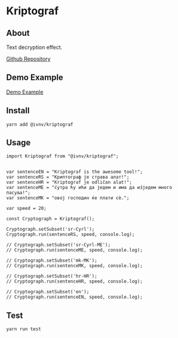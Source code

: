 # Kriptograf

## About

Text decryption effect.

[Github Repository](https://github.com/ivulovic/kriptograf)

## Demo Example

[Demo Example](https://ivn.rs/craft/cryptograph)

## Install

```
yarn add @ivnv/kriptograf
```

## Usage

```
import Kriptograf from "@ivnv/kriptograf";


var sentenceEN = "Kriptograf is the awesome tool!";
var sentenceRS = "Криптограф је страва алат!";
var sentenceHR = "Kriptograf je odličan alat!";
var sentenceME = "с́утра ћу ићи да једем и има да из́једем много пасуља!";
var sentenceMK = "oвој господин ќе плати сè.";

var speed = 20;

const Cryptograph = Kriptograf();

Cryptograph.setSubset('sr-Cyrl');
Cryptograph.run(sentenceRS, speed, console.log);

// Cryptograph.setSubset('sr-Cyrl-ME');
// Cryptograph.run(sentenceME, speed, console.log);

// Cryptograph.setSubset('mk-MK');
// Cryptograph.run(sentenceMK, speed, console.log);

// Cryptograph.setSubset('hr-HR');
// Cryptograph.run(sentenceHR, speed, console.log);

// Cryptograph.setSubset('en');
// Cryptograph.run(sentenceEN, speed, console.log);

```

## Test

```
yarn run test
```
